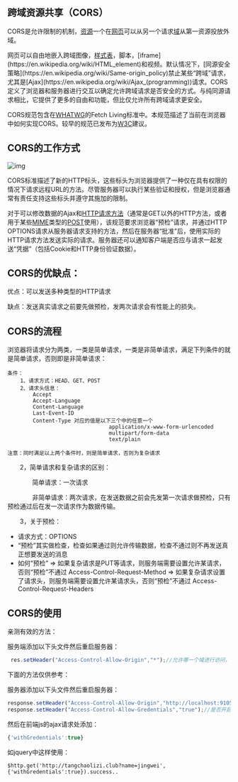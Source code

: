 ## **跨域资源共享**（**CORS**）

CORS是允许限制的机制，[资源](https://en.wikipedia.org/wiki/Web_resource)一个在[网页](https://en.wikipedia.org/wiki/Web_page)可以从另一个请求[域](https://en.wikipedia.org/wiki/Domain_name)从第一资源投放外域。

网页可以自由地嵌入跨域图像，[样式表](https://en.wikipedia.org/wiki/Style_sheet_(web_development))，脚本，[iframe](https://en.wikipedia.org/wiki/HTML_element)和视频。默认情况下，[同源安全策略](https://en.wikipedia.org/wiki/Same-origin_policy)禁止某些“跨域”请求，尤其是[Ajax](https://en.wikipedia.org/wiki/Ajax_(programming))请求。CORS定义了浏览器和服务器进行交互以确定允许跨域请求是否安全的方式。与纯同源请求相比，它提供了更多的自由和功能，但比仅允许所有跨域请求更安全。

CORS规范包含在[WHATWG](https://en.wikipedia.org/wiki/WHATWG)的Fetch Living标准中。本规范描述了当前在浏览器中如何实现CORS。较早的规范已发布为[W3C](https://en.wikipedia.org/wiki/World_Wide_Web_Consortium)建议。

## CORS的工作方式



![img](https://upload.wikimedia.org/wikipedia/commons/thumb/c/ca/Flowchart_showing_Simple_and_Preflight_XHR.svg/770px-Flowchart_showing_Simple_and_Preflight_XHR.svg.png)

CORS标准描述了新的HTTP标头，这些标头为浏览器提供了一种仅在具有权限的情况下请求远程URL的方法。尽管服务器可以执行某些验证和授权，但是浏览器通常有责任支持这些标头并遵守其施加的限制。

对于可以修改数据的Ajax和[HTTP请求方法](https://en.wikipedia.org/wiki/Request_method)（通常是GET以外的HTTP方法，或者用于某些[MIME](https://en.wikipedia.org/wiki/MIME)类型的[POST](https://en.wikipedia.org/wiki/POST_(HTTP))使用），该规范要求浏览器“预检”请求，并通过HTTP OPTIONS请求从服务器请求支持的方法，然后在服务器“批准”后，使用实际的HTTP请求方法发送实际的请求。服务器还可以通知客户端是否应与请求一起发送“凭据”（包括Cookie和HTTP身份验证数据）。

## CORS的优缺点：

优点：可以发送多种类型的HTTP请求

缺点：发送真实请求之前要先做预检，发两次请求会有性能上的损失。

## CORS的流程

浏览器将请求分为两类，一类是简单请求，一类是非简单请求，满足下列条件的就是简单请求，否则即是非简单请求：

```
条件：
    1、请求方式：HEAD、GET、POST
    2、请求头信息：
        Accept
        Accept-Language
        Content-Language
        Last-Event-ID
        Content-Type 对应的值是以下三个中的任意一个
                                application/x-www-form-urlencoded
                                multipart/form-data
                                text/plain
 
注意：同时满足以上两个条件时，则是简单请求，否则为复杂请求
```



　　2，简单请求和复杂请求的区别：

　　　　简单请求：一次请求

　　　　非简单请求：两次请求，在发送数据之前会先发第一次请求做预检，只有预检通过后在发一次请求作为数据传输。

　　3，关于预检：

- 请求方式：OPTIONS
- “预检”其实做检查，检查如果通过则允许传输数据，检查不通过则不再发送真正想要发送的消息
- 如何“预检”
     => 如果复杂请求是PUT等请求，则服务端需要设置允许某请求，否则“预检”不通过
        Access-Control-Request-Method
     => 如果复杂请求设置了请求头，则服务端需要设置允许某请求头，否则“预检”不通过
        Access-Control-Request-Headers

## CORS的使用

亲测有效的方法：

服务端添加以下头文件然后重启服务器：

~~~js
 res.setHeader("Access-Control-Allow-Origin","*");//允许哪一个域进行访问，若有多个用逗号隔开，*指所有域都可访问
~~~



下面的方法仅供参考：

服务器添加以下头文件然后重启服务器：

~~~js
response.setHeader("Access-Control-Allow-Origin","http://localhost:9105");//允许哪一个域进行访问，若有多个用逗号隔开
response.setHeader("Access-Control-Allow-Gredentials","true");//是否开启跨域
~~~

然后在前端js的ajax请求处添加：

~~~js
{'withGredentials':true}
~~~

如jquery中这样使用：

~~~
$http.get('http://tangchaolizi.club?name=jingwei',{'withGredentials':true}).success..
~~~

